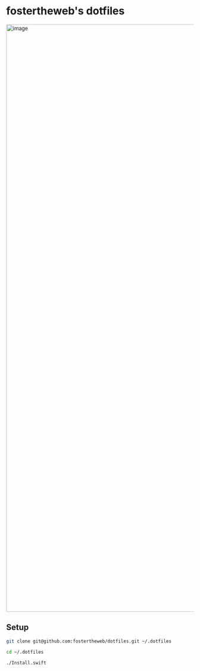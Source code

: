 # fostertheweb's dotfiles

<img width="1576" alt="image" src="https://github.com/user-attachments/assets/3a2c8c44-2739-463c-b7b7-a023f9ff54b7" />

## Setup

```bash
git clone git@github.com:fostertheweb/dotfiles.git ~/.dotfiles
```

```bash
cd ~/.dotfiles
```

```bash
./Install.swift
```
